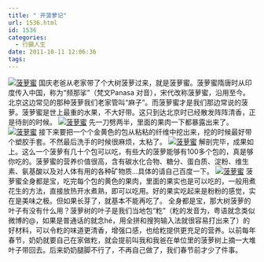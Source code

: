 ```yaml
---
title: " 开菠萝记"
url: 1536.html
id: 1536
categories:
  - 行摄人生
date: 2011-10-11 12:06:36
tags:
---
```


[![](../../../images/2011/10/IMG_7820.jpg "菠萝蜜")](../../../images/2011/10/IMG_7820.jpg) 国庆老爸从老家带了个大树菠萝过来，就是菠萝蜜。菠萝蜜隋唐时从印度传入中国，称为“频那挲”（梵文Panasa 对音），宋代改称菠萝蜜，沿用至今。北京这边常见的那种菠萝我们老家管叫“麻子”。而菠萝蜜才是我们那边常说的菠萝。菠萝蜜是世上最重的水果，不大好带。这只到达北京时已经散发阵阵清香，正是待剖的时候。 [![](../../../images/2011/10/IMG_7827.jpg "菠萝蜜")](../../../images/2011/10/IMG_7827.jpg) 先一刀劈两半，里面的果肉一下都暴露出来了。 [![](../../../images/2011/10/IMG_7832.jpg "菠萝蜜")](../../../images/2011/10/IMG_7832.jpg) 接下来要把一个个金黄色的包从粘粘的纤维中挖出来，挖的时候最好带个塑胶手套。不然最后洗手的时候很麻烦，太粘了。 [![](../../../images/2011/10/IMG_7836.jpg "菠萝蜜")](../../../images/2011/10/IMG_7836.jpg) 解剖完毕，成果如上。这么一个菠萝有几十个包可以吃，有些大的菠萝能够有100多个包的，真是够你吃的。菠萝蜜的营养价值很高，含有碳水化合物、糖分、蛋白质、淀粉、维生素、氨基酸以及对人体有用的各种矿物质...具体的请自己百度一下。 [![](../../../images/2011/10/IMG_7842.jpg "菠萝蜜")](../../../images/2011/10/IMG_7842.jpg) 菠萝蜜全身都是宝，吃完每个包的黄色的果肉，里面的果实也是可以吃的，一般用煮花生的方法，直接放热开水煮熟，即可以吃用。好的果实吃起来是粉粉的感觉，实在是美味之极。但如果长芽了，就基本不能再吃了。 全身都是宝，那大树菠萝的叶子有没有什么用？菠萝树的叶子是我们当地包“籺”（籺的发音为，粤语就念类似微博的@，如果是普通话的就念hé，用全拼和搜狗输入法就很容易打出来了）的好材料，可以令籺的味道更清香，增强口感，也给籺提供更充足的营养。以前每年春节，奶奶就要自己在家做籺，就会提前叫我和我爸在单位里的菠萝树上摘一大堆叶子带回去。后来奶奶腿脚不行了，不再自己做了，我们春节前才少了件事。